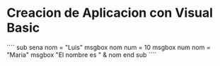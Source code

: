 # Creacion de Aplicacion con Visual Basic

´´´´
    sub sena
        nom = "Luis"
        msgbox nom
        num = 10
        msgbox num
        nom = "Maria"
        msgbox "El nombre es " & nom
    end sub
´´´´